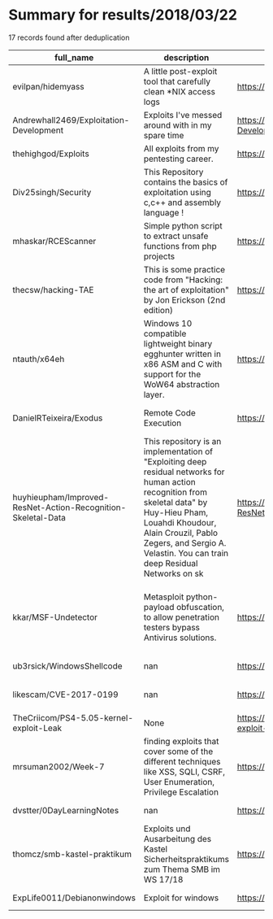 
# Summary for results/2018/03/22
    
17 records found after deduplication

| full_name | description | html_url | matched_list | matched_count | pushed_at | size | stargazers_count | language | forks_count | vul_ids |
|--------------------------------------------------------------|------------------------------------------------------------------------------------------------------------------------------------------------------------------------------------------------------------------------------------------------------------------|---------------------------------------------------------------------------------|-----------------------------------------------------------------------------|-----------------|---------------------------|--------|--------------------|------------|---------------|-------------------|
| evilpan/hidemyass | A little post-exploit tool that carefully clean *NIX access logs | https://github.com/evilpan/hidemyass | ['exploit'] | 1 | 2018-03-22 01:41:44+00:00 | 40 | 99 | C | 39 | [] |
| Andrewhall2469/Exploitation-Development | Exploits I've messed around with in my spare time | https://github.com/Andrewhall2469/Exploitation-Development | ['exploit'] | 1 | 2018-03-22 10:33:40+00:00 | 1 | 0 | Ruby | 0 | [] |
| thehighgod/Exploits | All exploits from my pentesting career. | https://github.com/thehighgod/Exploits | ['exploit'] | 1 | 2018-03-22 20:29:00+00:00 | 14 | 0 | | 0 | [] |
| Div25singh/Security | This Repository contains the basics of exploitation using c,c++ and assembly language ! | https://github.com/Div25singh/Security | ['exploit'] | 1 | 2018-03-22 19:30:40+00:00 | 11 | 0 | C | 0 | [] |
| mhaskar/RCEScanner | Simple python script to extract unsafe functions from php projects | https://github.com/mhaskar/RCEScanner | ['rce'] | 1 | 2018-03-22 18:00:53+00:00 | 3 | 165 | Python | 42 | [] |
| thecsw/hacking-TAE | This is some practice code from "Hacking: the art of exploitation" by Jon Erickson (2nd edition) | https://github.com/thecsw/hacking-TAE | ['exploit'] | 1 | 2018-03-22 17:35:40+00:00 | 1 | 0 | | 0 | [] |
| ntauth/x64eh | Windows 10 compatible lightweight binary egghunter written in x86 ASM and C with support for the WoW64 abstraction layer. | https://github.com/ntauth/x64eh | ['exploit'] | 1 | 2018-03-22 17:34:44+00:00 | 19047 | 0 | C | 0 | [] |
| DanielRTeixeira/Exodus | Remote Code Execution | https://github.com/DanielRTeixeira/Exodus | ['remote code execution'] | 1 | 2018-03-22 11:56:40+00:00 | 71696 | 0 | nan | 5 | [] |
| huyhieupham/Improved-ResNet-Action-Recognition-Skeletal-Data | This repository is an implementation of "Exploiting deep residual networks for human action recognition from skeletal data" by Huy-Hieu Pham, Louahdi Khoudour, Alain Crouzil, Pablo Zegers, and Sergio A. Velastin. You can train deep Residual Networks on sk | https://github.com/huyhieupham/Improved-ResNet-Action-Recognition-Skeletal-Data | ['exploit'] | 1 | 2018-03-22 21:56:27+00:00 | 4361 | 9 | Matlab | 4 | [] |
| kkar/MSF-Undetector | Metasploit python-payload obfuscation, to allow penetration testers bypass Antivirus solutions. | https://github.com/kkar/MSF-Undetector | ['metasploit module OR metasploit payload', 'metasploit module OR payload'] | 2 | 2018-03-22 12:28:24+00:00 | 10 | 24 | Python | 14 | [] |
| ub3rsick/WindowsShellcode | nan | https://github.com/ub3rsick/WindowsShellcode | ['shellcode'] | 1 | 2018-03-22 09:27:24+00:00 | 40 | 0 | Assembly | 0 | [] |
| likescam/CVE-2017-0199 | nan | https://github.com/likescam/CVE-2017-0199 | ['cve-2'] | 1 | 2018-03-22 08:41:11+00:00 | 272 | 0 | Python | 0 | ['CVE-2017-0199'] |
| TheCriicom/PS4-5.05-kernel-exploit-Leak | None | https://github.com/TheCriicom/PS4-5.05-kernel-exploit-Leak | ['exploit'] | 1 | 2018-03-22 02:25:23+00:00 | 0 | 0 | | 0 | [] |
| mrsuman2002/Week-7 | finding exploits that cover some of the different techniques like XSS, SQLI, CSRF, User Enumeration, Privilege Escalation | https://github.com/mrsuman2002/Week-7 | ['exploit'] | 1 | 2018-03-22 17:05:20+00:00 | 6383 | 0 | | 2 | [] |
| dvstter/0DayLearningNotes | nan | https://github.com/dvstter/0DayLearningNotes | ['0day'] | 1 | 2018-03-22 05:14:31+00:00 | 1708 | 0 | nan | 0 | [] |
| thomcz/smb-kastel-praktikum | Exploits und Ausarbeitung des Kastel Sicherheitspraktikums zum Thema SMB im WS 17/18 | https://github.com/thomcz/smb-kastel-praktikum | ['exploit'] | 1 | 2018-03-22 09:44:17+00:00 | 32027 | 0 | TeX | 0 | [] |
| ExpLife0011/Debianonwindows | Exploit for windows | https://github.com/ExpLife0011/Debianonwindows | ['exploit'] | 1 | 2018-03-22 20:40:44+00:00 | 29 | 1 | C++ | 2 | [] |
